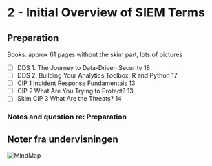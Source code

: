 # 2 - Initial Overview of SIEM Terms

## Preparation

Books: approx 61 pages without the skim part, lots of pictures

* [ ] DDS 1. The Journey to Data-Driven Security 18   
* [ ] DDS 2. Building Your Analytics Toolbox: R and Python 17   
* [ ] CIP 1 Incident Response Fundamentals 13   
* [ ] CIP 2 What Are You Trying to Protect? 13   
* [ ] Skim CIP 3 What Are the Threats? 14   

### Notes and question re: Preparation

## Noter fra undervisningen

![MindMap](https://github.com/krejac/kea-siem-log/media/SIEM.png)


